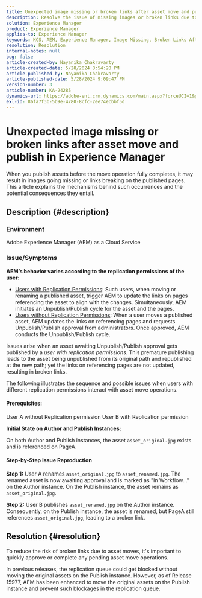 ```yaml
---
title: Unexpected image missing or broken links after asset move and publish in Experience Manager
description: Resolve the issue of missing images or broken links due to asset moves in Experience Manager.
solution: Experience Manager
product: Experience Manager
applies-to: Experience Manager
keywords: KCS, AEM, Experience Manager, Image Missing, Broken Links After Asset Move and Publish
resolution: Resolution
internal-notes: null
bug: false
article-created-by: Nayanika Chakravarty
article-created-date: 5/28/2024 8:54:20 PM
article-published-by: Nayanika Chakravarty
article-published-date: 5/28/2024 9:09:47 PM
version-number: 3
article-number: KA-24285
dynamics-url: https://adobe-ent.crm.dynamics.com/main.aspx?forceUCI=1&pagetype=entityrecord&etn=knowledgearticle&id=dd4ace71-341d-ef11-840a-000d3a372703
exl-id: 86fa7f3b-5b9e-4780-8cfc-2ee74ecbbf5d
---
```

# Unexpected image missing or broken links after asset move and publish in Experience Manager


When you publish assets before the move operation fully completes, it may result in images going missing or links breaking on the published pages. This article explains the mechanisms behind such occurrences and the potential consequences they entail.

## Description {#description}


### <b>Environment</b>

Adobe Experience Manager (AEM) as a Cloud Service

### Issue/Symptoms

<b>AEM’s behavior varies according to the replication permissions of the user:</b>

- <u>Users with Replication Permissions</u>: Such users, when moving or renaming a published asset, trigger AEM to update the links on pages referencing the asset to align with the changes. Simultaneously, AEM initiates an Unpublish/Publish cycle for the asset and the pages.
- <u>Users without Replication Permissions</u>: When a user moves a published asset, AEM updates the links on referencing pages and requests Unpublish/Publish approval from administrators. Once approved, AEM conducts the Unpublish/Publish cycle.


Issues arise when an asset awaiting Unpublish/Publish approval gets published by a *user with replication permissions*. This premature publishing leads to the asset being unpublished from its original path and republished at the new path; yet the links on referencing pages are not updated, resulting in broken links.

The following illustrates the sequence and possible issues when users with different replication permissions interact with asset move operations.

#### <b>Prerequisites:</b>

User A without Replication permission
 User B with Replication permission

<b>Initial State on Author and Publish Instances:</b>

On both Author and Publish instances, the asset `asset_original.jpg` exists and is referenced on PageA.

#### <b>Step-by-Step Issue Reproduction</b>

<b>Step 1:</b> User A renames `asset_original.jpg` to `asset_renamed.jpg`. The renamed asset is now awaiting approval and is marked as "In Workflow..." on the Author instance. On the Publish instance, the asset remains as `asset_original.jpg`.

<b>Step 2:</b> User B publishes `asset_renamed.jpg` on the Author instance. Consequently, on the Publish instance, the asset is renamed, but PageA still references `asset_original.jpg`, leading to a broken link.


## Resolution {#resolution}


To reduce the risk of broken links due to asset moves, it's important to quickly approve or complete any pending asset move operations.

In previous releases, the replication queue could get blocked without moving the original assets on the Publish instance. However, as of Release 15977, AEM has been enhanced to move the original assets on the Publish instance and prevent such blockages in the replication queue.
